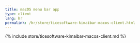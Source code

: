 ```yaml
---
title: macOS menu bar app
type: client
lang: hr
permalink: /hr/store/ticesoftware-kimaibar-macos-client.html
---
```


{% include store/ticesoftware-kimaibar-macos-client.md %}
